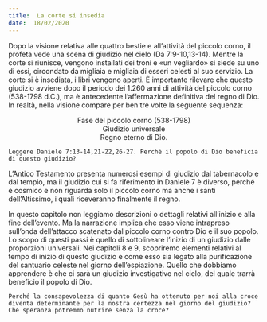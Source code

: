 ```yaml
---
title:  La corte si insedia
date:  18/02/2020
---
```


Dopo la visione relativa alle quattro bestie e all’attività del piccolo corno, il profeta vede una scena di giudizio nel cielo (Da 7:9-10,13-14). Mentre la corte si riunisce, vengono installati dei troni e «un vegliardo» si siede su uno di essi, circondato da migliaia e migliaia di esseri celesti al suo servizio. La corte si è insediata, i libri vengono aperti. È importante rilevare che questo giudizio avviene dopo il periodo dei 1.260 anni di attività del piccolo corno (538-1798 d.C.), ma è antecedente l’affermazione definitiva del regno di Dio. In realtà, nella visione compare per ben tre volte la seguente sequenza:

<center>Fase del piccolo corno (538-1798)</center>
<center>Giudizio universale</center>
<center>Regno eterno di Dio.</center>

`Leggere Daniele 7:13-14,21-22,26-27. Perché il popolo di Dio beneficia di questo giudizio?`

L’Antico Testamento presenta numerosi esempi di giudizio dal tabernacolo e dal tempio, ma il giudizio cui si fa riferimento in Daniele 7 è diverso, perché è cosmico e non riguarda solo il piccolo corno ma anche i santi dell’Altissimo, i quali riceveranno finalmente il regno.

In questo capitolo non leggiamo descrizioni o dettagli relativi all’inizio e alla fine dell’evento. Ma la narrazione implica che esso viene intrapreso sull’onda dell’attacco scatenato dal piccolo corno contro Dio e il suo popolo. Lo scopo di questi passi è quello di sottolineare l’inizio di un giudizio dalle proporzioni universali. Nei capitoli 8 e 9, scopriremo elementi relativi al tempo di inizio di questo giudizio e come esso sia legato alla purificazione del santuario celeste nel giorno dell’espiazione. Quello che dobbiamo apprendere è che ci sarà un giudizio investigativo nel cielo, del quale trarrà beneficio il popolo di Dio.

`Perché la consapevolezza di quanto Gesù ha ottenuto per noi alla croce diventa determinante per la nostra certezza nel giorno del giudizio? Che speranza potremmo nutrire senza la croce?`